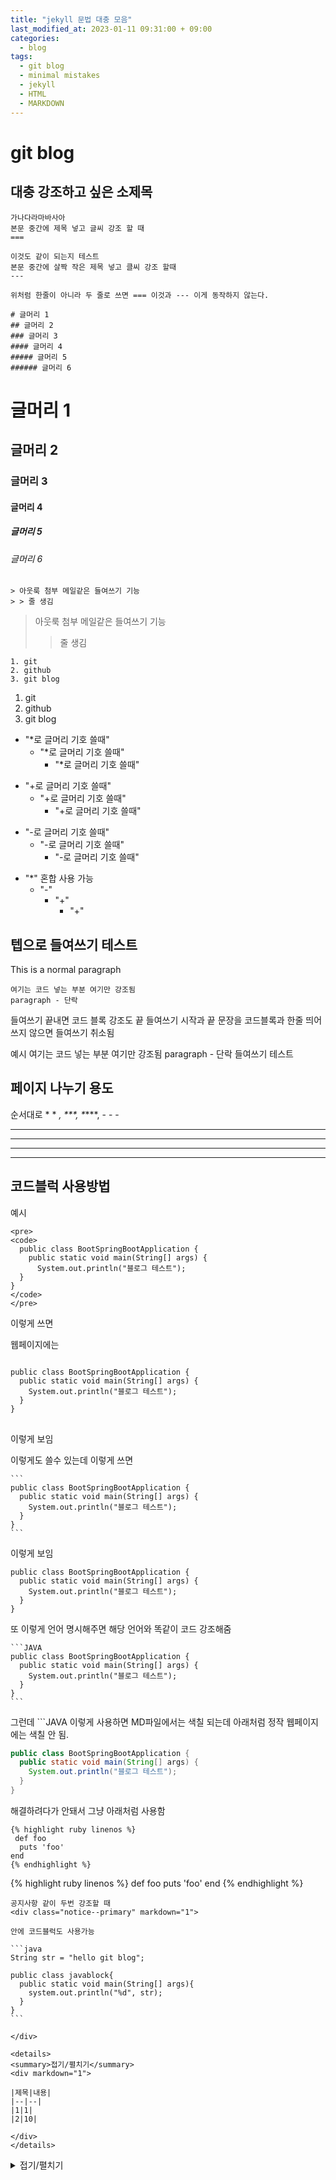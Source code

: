 ```yaml
---
title: "jekyll 문법 대충 모음"
last_modified_at: 2023-01-11 09:31:00 + 09:00
categories:
  - blog
tags:
  - git blog
  - minimal mistakes
  - jekyll
  - HTML
  - MARKDOWN
---
```


git blog
===

대충 강조하고 싶은 소제목
---

```
가나다라마바사아
본문 중간에 제목 넣고 글씨 강조 할 때
===

이것도 같이 되는지 테스트
본문 중간에 살짝 작은 제목 넣고 클씨 강조 할때
---

위처럼 한줄이 아니라 두 줄로 쓰면 === 이것과 --- 이게 동작하지 않는다.
```


```
# 글머리 1
## 글머리 2
### 글머리 3
#### 글머리 4
##### 글머리 5
###### 글머리 6
```

# 글머리 1
## 글머리 2
### 글머리 3
#### 글머리 4
##### 글머리 5
###### 글머리 6



```
> 아웃룩 첨부 메일같은 들여쓰기 기능
> > 줄 생김
```


> 아웃룩 첨부 메일같은 들여쓰기 기능
> > 줄 생김



```
1. git
2. github
3. git blog
```

1. git
2. github
3. git blog


* "*로 글머리 기호 쓸때"
  * "*로 글머리 기호 쓸때"
    * "*로 글머리 기호 쓸때"

+ "+로 글머리 기호 쓸때"
  + "+로 글머리 기호 쓸때"
    + "+로 글머리 기호 쓸때"

- "-로 글머리 기호 쓸때"
  - "-로 글머리 기호 쓸때"
    - "-로 글머리 기호 쓸때"

* "*" 혼합 사용 가능
  - "-"
      + "+"
        + "+"


텝으로 들여쓰기 테스트
---
This is a normal paragraph

    여기는 코드 넣는 부분 여기만 강조됨
    paragraph - 단락

들여쓰기 끝내면 코드 블록 강조도 끝
들여쓰기 시작과 끝 문장을 코드블록과 한줄 띄어쓰지 않으면 들여쓰기 취소됨

예시 
    여기는 코드 넣는 부분 여기만 강조됨
    paragraph - 단락
들여쓰기 테스트


페이지 나누기 용도 
---
순서대로 * * *, \*\*\*, \*****, - - -
* * *

***

*****

- - -



코드블럭 사용방법
---

예시

```
<pre>
<code>
  public class BootSpringBootApplication {
    public static void main(String[] args) {
      System.out.println("블로그 테스트");
  }
}
</code>
</pre>
```

이렇게 쓰면

웹페이지에는

<pre>
<code>
public class BootSpringBootApplication {
  public static void main(String[] args) {
    System.out.println("블로그 테스트");
  }
}
</code>
</pre>

이렇게 보임


이렇게도 쓸수 있는데 이렇게 쓰면

````
```
public class BootSpringBootApplication {
  public static void main(String[] args) {
    System.out.println("블로그 테스트");
  }
}
```
````

이렇게 보임

```
public class BootSpringBootApplication {
  public static void main(String[] args) {
    System.out.println("블로그 테스트");
  }
}
```

또 이렇게 언어 명시해주면 해당 언어와 똑같이 코드 강조해줌

````
```JAVA
public class BootSpringBootApplication {
  public static void main(String[] args) {
    System.out.println("블로그 테스트");
  }
}
```
````

그런데 \`\`\`JAVA 이렇게 사용하면 MD파일에서는 색칠 되는데 
아래처럼 정작 웹페이지에는 색칠 안 됨.

```JAVA
public class BootSpringBootApplication {
  public static void main(String[] args) {
    System.out.println("블로그 테스트");
  }
}
```

해결하려다가 안돼서 그냥 아래처럼 사용함

```
{% highlight ruby linenos %}
 def foo
  puts 'foo'
end
{% endhighlight %}
```

{% highlight ruby linenos %}
def foo
  puts 'foo'
end
{% endhighlight %}


````
공지사항 같이 두번 강조할 때
<div class="notice--primary" markdown="1">

안에 코드블럭도 사용가능

```java
String str = "hello git blog";

public class javablock{
  public static void main(String[] args){
    system.out.println("%d", str);
  }
}
```

</div>
````



```
<details>
<summary>접기/펼치기</summary>
<div markdown="1">

|제목|내용|
|--|--|
|1|1|
|2|10|

</div>
</details>
```


<details>
<summary>접기/펼치기</summary>
<div markdown="1">

|제목|내용|
|--|--|
|1|1|
|2|10|

</div>
</details>








<!--

주석 위치

-->




